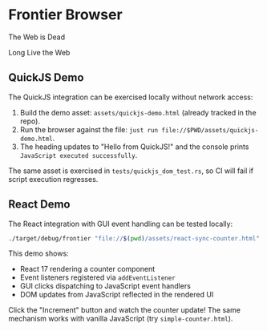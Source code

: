 # Frontier Browser

The Web is Dead

Long Live the Web

## QuickJS Demo

The QuickJS integration can be exercised locally without network access:

1. Build the demo asset: `assets/quickjs-demo.html` (already tracked in the repo).
2. Run the browser against the file: `just run file://$PWD/assets/quickjs-demo.html`.
3. The heading updates to "Hello from QuickJS!" and the console prints `JavaScript executed successfully`.

The same asset is exercised in `tests/quickjs_dom_test.rs`, so CI will fail if script execution regresses.

## React Demo

The React integration with GUI event handling can be tested locally:

```bash
./target/debug/frontier "file://$(pwd)/assets/react-sync-counter.html"
```

This demo shows:
- React 17 rendering a counter component
- Event listeners registered via `addEventListener`
- GUI clicks dispatching to JavaScript event handlers
- DOM updates from JavaScript reflected in the rendered UI

Click the "Increment" button and watch the counter update! The same mechanism works with vanilla JavaScript (try `simple-counter.html`).
